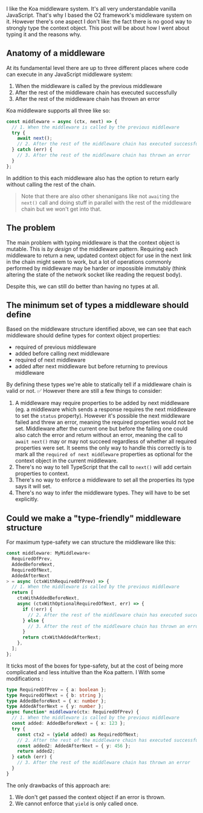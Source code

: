 I like the Koa middleware system. It's all very understandable vanilla JavaScript. That's why I based the O2 framework's middleware system on it. However there's one aspect I don't like: the fact there is no good way to strongly type the context object. This post will be about how I went about typing it and the reasons why.

## Anatomy of a middleware

At its fundamental level there are up to three different places where code can execute in any JavaScript middleware system:

1. When the middleware is called by the previous middleware
2. After the rest of the middleware chain has executed successfully
3. After the rest of the middleware chain has thrown an error

Koa middleware supports all three like so:

```ts
const middleware = async (ctx, next) => {
  // 1. When the middleware is called by the previous middleware
  try {
    await next();
    // 2. After the rest of the middleware chain has executed successfully
  } catch (err) {
    // 3. After the rest of the middleware chain has thrown an error
  }
};
```

In addition to this each middleware also has the option to return early without calling the rest of the chain.

> Note that there are also other shenanigans like not `await`ing the `next()` call and doing stuff in parallel with the rest of the middleware chain but we won't get into that.

## The problem

The main problem with typing middleware is that the context object is mutable. This is _by design_ of the middleware pattern. Requiring each middleware to return a new, updated context object for use in the next link in the chain might seem to work, but a lot of operations commonly performed by middleware may be harder or impossible immutably (think altering the state of the network socket like reading the request body).

Despite this, we can still do better than having no types at all.

## The minimum set of types a middleware should define

Based on the middleware structure identified above, we can see that each middleware should define types for context object properties:

- required of previous middleware
- added before calling next middleware
- required of next middleware
- added after next middleware but before returning to previous middleware

By defining these types we're able to statically tell if a middleware chain is valid or not. ✅ However there are still a few things to consider:

1. A middleware may require properties to be added by next middleware (eg. a middleware which sends a response requires the next middleware to set the `status` property). However it's possible the next middleware failed and threw an error, meaning the required properties would not be set. Middleware after the current one but before the failing one could also catch the error and return without an error, meaning the call to `await next()` may or may not succeed regardless of whether all required properties were set. It seems the only way to handle this correctly is to mark all the `required of next middleware` properties as optional for the context object in the current middleware.
1. There's no way to tell TypeScript that the call to `next()` will add certain properties to context.
1. There's no way to enforce a middleware to set all the properties its type says it will set.
1. There's no way to infer the middleware types. They will have to be set explicitly.

## Could we make a "type-friendly" middleware structure

For maximum type-safety we can structure the middleware like this:

```ts
const middleware: MyMiddleware<
  RequiredOfPrev,
  AddedBeforeNext,
  RequiredOfNext,
  AddedAfterNext
> = async (ctxWithRequiredOfPrev) => {
  // 1. When the middleware is called by the previous middleware
  return [
    ctxWithAddedBeforeNext,
    async (ctxWithOptionalRequiredOfNext, err) => {
      if (!err) {
        // 2. After the rest of the middleware chain has executed successfully
      } else {
        // 3. After the rest of the middleware chain has thrown an error
      }
      return ctxWithAddedAfterNext;
    },
  ];
};
```

It ticks most of the boxes for type-safety, but at the cost of being more complicated and less intuitive than the Koa pattern. I With some modifications :

```ts
type RequiredOfPrev = { a: boolean };
type RequiredOfNext = { b: string };
type AddedBeforeNext = { x: number };
type AddedAfterNext = { y: number };
async function* middleware(ctx: RequiredOfPrev) {
  // 1. When the middleware is called by the previous middleware
  const added: AddedBeforeNext = { x: 123 };
  try {
    const ctx2 = (yield added) as RequiredOfNext;
    // 2. After the rest of the middleware chain has executed successfully
    const added2: AddedAfterNext = { y: 456 };
    return added2;
  } catch (err) {
    // 3. After the rest of the middleware chain has thrown an error
  }
}
```

The only drawbacks of this approach are:

1. We don't get passed the context object if an error is thrown.
1. We cannot enforce that `yield` is only called once.
